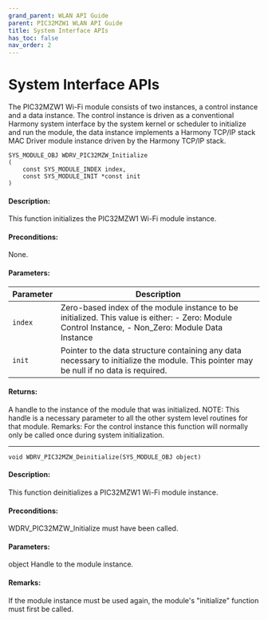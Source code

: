 ```yaml
---
grand_parent: WLAN API Guide
parent: PIC32MZW1 WLAN API Guide
title: System Interface APIs
has_toc: false
nav_order: 2
---
```


# System Interface APIs

The PIC32MZW1 Wi-Fi module consists of two instances, a control instance and a data instance.
The control instance is driven as a conventional Harmony system interface by the system kernel or scheduler to initialize and run the module, the data instance implements a Harmony TCP/IP stack MAC Driver module instance driven by the Harmony TCP/IP stack.

```
SYS_MODULE_OBJ WDRV_PIC32MZW_Initialize
(
	const SYS_MODULE_INDEX index, 
	const SYS_MODULE_INIT *const init
)
```
#### Description:
This function initializes the PIC32MZW1 Wi-Fi module instance.

#### Preconditions:
None.

#### Parameters:

|	Parameter			 | 						Description								|
-------------------------|--------------------------------------------------------------|
| ```index``` | Zero-based index of the module instance to be initialized. This value is either: - Zero: Module Control Instance, - Non_Zero: Module Data Instance | 
| ```init```	| Pointer to the data structure containing any data necessary to initialize the module. This pointer may be null if no data is required. |

#### Returns:
A handle to the instance of the module that was initialized.
NOTE: This handle is a necessary parameter to all the other system level routines for that module.
Remarks:
For the control instance this function will normally only be called once during system initialization.

---------------------------------------------------------------------------------------------------------

```
void WDRV_PIC32MZW_Deinitialize(SYS_MODULE_OBJ object)
```
#### Description:
This function deinitializes a PIC32MZW1 Wi-Fi module instance.

#### Preconditions:
WDRV_PIC32MZW_Initialize must have been called.

#### Parameters:
object	Handle to the module instance.

#### Remarks:
If the module instance must be used again, the module's "initialize" function must first be called.
 
